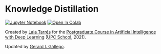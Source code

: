 # Knowledge Distillation

[![Jupyter Notebook](https://img.shields.io/badge/Jupyter-Notebook-green.svg)](./lab_distillation_todo.ipynb) [![Open In Colab](https://colab.research.google.com/assets/colab-badge.svg)](https://colab.research.google.com/github/telecombcn-dl/labs-all/blob/main/labs/distillation/lab_distillation_todo.ipynb)

Created by [Laia Tarrés](https://www.linkedin.com/in/laia-tarres/) for the [Postgraduate Course in Artificial Intelligence with Deep Learning](https://www.talent.upc.edu/ing/estudis/formacio/curs/310400/postgrau-artificial-intelligence-deep-learning/) ([UPC School](https://www.talent.upc.edu/ing/), 2021).

Updated by [Gerard I. Gállego](https://www.linkedin.com/in/gerard-gallego/).
